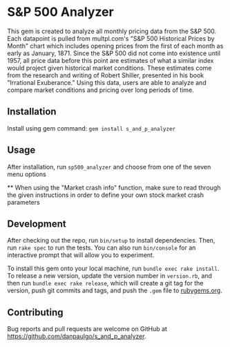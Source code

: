 # S&P 500 Analyzer

This gem is created to analyze all monthly pricing data from the S&P 500. Each datapoint is pulled from multpl.com's "S&P 500 Historical Prices by Month" chart which includes opening prices from the first of each month as early as January, 1871. Since the S&P 500 did not come into existence until 1957, all price data before this point are estimates of what a similar index would project given historical market conditions. These estimates come from the research and writing of Robert Shiller, presented in his book "Irrational Exuberance." Using this data, users are able to analyze and compare market conditions and pricing over long periods of time. 

## Installation

Install using gem command: `gem install s_and_p_analyzer`

## Usage

After installation, run `sp500_analyzer` and choose from one of the seven menu options

** When using the "Market crash info" function, make sure to read through the given instructions in order to define your own stock market crash parameters
 
## Development

After checking out the repo, run `bin/setup` to install dependencies. Then, run `rake spec` to run the tests. You can also run `bin/console` for an interactive prompt that will allow you to experiment.

To install this gem onto your local machine, run `bundle exec rake install`. To release a new version, update the version number in `version.rb`, and then run `bundle exec rake release`, which will create a git tag for the version, push git commits and tags, and push the `.gem` file to [rubygems.org](https://rubygems.org).

## Contributing

Bug reports and pull requests are welcome on GitHub at https://github.com/danpaulgo/s_and_p_analyzer.

